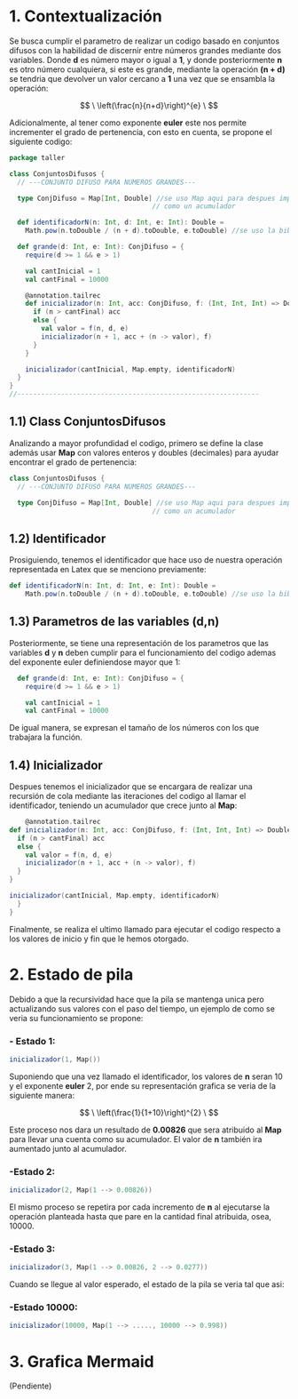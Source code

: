 # 1. Contextualización

Se busca cumplir el parametro de realizar un codigo
basado en conjuntos difusos con la habilidad de discernir
entre números grandes mediante dos variables. Donde **d**
es número mayor o igual a **1**, y donde posteriormente
**n** es otro número cualquiera, si este es grande,
mediante la operación **(n + d)** se tendria que devolver
un valor cercano a **1** una vez que se ensambla la operación:

$$
\
\left(\frac{n}{n+d}\right)^{e}
\
$$

Adicionalmente, al tener como exponente **euler** este nos permite
incrementer el grado de pertenencia, con esto en cuenta, se
propone el siguiente codigo:

```scala
package taller

class ConjuntosDifusos {
  // ---CONJUNTO DIFUSO PARA NUMEROS GRANDES---

  type ConjDifuso = Map[Int, Double] //se uso Map aqui para despues implementarlo
                                    // como un acumulador

  def identificadorN(n: Int, d: Int, e: Int): Double =
    Math.pow(n.toDouble / (n + d).toDouble, e.toDouble) //se uso la biblioteca Math en este caso

  def grande(d: Int, e: Int): ConjDifuso = {
    require(d >= 1 && e > 1)

    val cantInicial = 1
    val cantFinal = 10000

    @annotation.tailrec
    def inicializador(n: Int, acc: ConjDifuso, f: (Int, Int, Int) => Double): ConjDifuso = {
      if (n > cantFinal) acc
      else {
        val valor = f(n, d, e)
        inicializador(n + 1, acc + (n -> valor), f)
      }
    }

    inicializador(cantInicial, Map.empty, identificadorN)
  }
}
//-------------------------------------------------------------
```
## 1.1) Class ConjuntosDifusos

Analizando a mayor profundidad el codigo, primero se define
la clase además usar **Map** con valores enteros y doubles (decimales) para
ayudar encontrar el grado de pertenencia:

```scala
class ConjuntosDifusos {
  // ---CONJUNTO DIFUSO PARA NUMEROS GRANDES---

  type ConjDifuso = Map[Int, Double] //se uso Map aqui para despues implementarlo
                                    // como un acumulador
```

## 1.2) Identificador

Prosiguiendo, tenemos el identificador que hace uso de nuestra
operación representada en Latex que se menciono previamente:

```scala
def identificadorN(n: Int, d: Int, e: Int): Double =
    Math.pow(n.toDouble / (n + d).toDouble, e.toDouble) //se uso la biblioteca Math en este caso
```

## 1.3) Parametros de las variables (d,n)

Posteriormente, se tiene una representación de los
parametros que las variables **d** y **n** deben cumplir
para el funcionamiento del codigo ademas del exponente 
euler definiendose mayor que 1:

```scala
  def grande(d: Int, e: Int): ConjDifuso = {
    require(d >= 1 && e > 1)

    val cantInicial = 1
    val cantFinal = 10000
```

De igual manera, se expresan el tamaño de los números con los 
que trabajara la función.

## 1.4) Inicializador

Despues tenemos el inicializador que se encargara de 
realizar una recursión de cola mediante las iteraciones del 
codigo al llamar el identificador, teniendo un acumulador que 
crece junto al **Map**:

```scala
    @annotation.tailrec
def inicializador(n: Int, acc: ConjDifuso, f: (Int, Int, Int) => Double): ConjDifuso = {
  if (n > cantFinal) acc
  else {
    val valor = f(n, d, e)
    inicializador(n + 1, acc + (n -> valor), f)
  }
}

inicializador(cantInicial, Map.empty, identificadorN)
  }
}
```
Finalmente, se realiza el ultimo llamado para ejecutar el codigo 
respecto a los valores de inicio y fin que le hemos otorgado.

# 2. Estado de pila

Debido a que la recursividad hace que la pila se mantenga unica 
pero actualizando sus valores con el paso del tiempo, un ejemplo de
como se veria su funcionamiento se propone:

### - Estado 1:

```scala
inicializador(1, Map())
```

Suponiendo que una vez llamado el identificador, los valores de **n** seran
10 y el exponente **euler** 2, por ende su representación grafica
se veria de la siguiente manera:

$$
\
\left(\frac{1}{1+10}\right)^{2}
\
$$

Este proceso nos dara un resultado de **0.00826** que sera
atribuido al **Map** para llevar una cuenta como su acumulador. 
El valor de **n** también ira aumentado junto al acumulador.

### -Estado 2:

```scala
inicializador(2, Map(1 --> 0.00826))
```

El mismo proceso se repetira por cada incremento de **n** al ejecutarse
la operación planteada hasta que pare en la cantidad final
atribuida, osea, 10000.

### -Estado 3:

```scala
inicializador(3, Map(1 --> 0.00826, 2 --> 0.0277))
```

Cuando se llegue al valor esperado, el estado de la pila se
veria tal que asi:

### -Estado 10000:

```scala
inicializador(10000, Map(1 --> ....., 10000 --> 0.998))
```

# 3. Grafica Mermaid

(Pendiente)